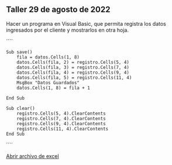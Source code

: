 ## Taller 29 de agosto de 2022

Hacer un programa en Visual Basic, que permita registra los datos ingresados por el cliente y mostrarlos en otra hoja.

´´´´

    Sub save()
        fila = datos.Cells(1, 8)
        datos.Cells(fila, 2) = registro.Cells(5, 4)
        datos.Cells(fila, 3) = registro.Cells(7, 4)
        datos.Cells(fila, 4) = registro.Cells(9, 4)
        datos.Cells(fila, 5) = registro.Cells(11, 4)
        MsgBox "Datos Guardados"
        datos.Cells(1, 8) = fila + 1
        
    End Sub

    Sub clear()
        registro.Cells(5, 4).ClearContents
        registro.Cells(7, 4).ClearContents
        registro.Cells(9, 4).ClearContents
        registro.Cells(11, 4).ClearContents
    End Sub



´´´´

[Abrir archivo de excel](ejercicios/REGISTROCARROS.xlsm)
